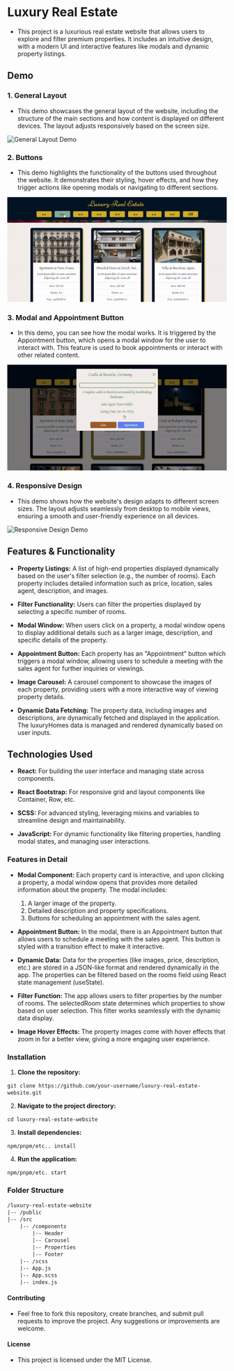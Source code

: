 # Luxury Real Estate

- This project is a luxurious real estate website that allows users to explore and filter premium properties. It includes an intuitive design, with a modern UI and interactive features like modals and dynamic property listings.

## Demo

### 1. General Layout

- This demo showcases the general layout of the website, including the structure of the main sections and how content is displayed on different devices. The layout adjusts responsively based on the screen size.

![General Layout Demo](./public/gif/Demo1.gif)

### 2. Buttons

- This demo highlights the functionality of the buttons used throughout the website. It demonstrates their styling, hover effects, and how they trigger actions like opening modals or navigating to different sections.

![Buttons Demo](./public/gif/Demo2.gif)

### 3. Modal and Appointment Button

- In this demo, you can see how the modal works. It is triggered by the Appointment button, which opens a modal window for the user to interact with. This feature is used to book appointments or interact with other related content.

![Modal and Appointment Button Demo](./public/gif/Demo3.gif)

### 4. Responsive Design

- This demo shows how the website's design adapts to different screen sizes. The layout adjusts seamlessly from desktop to mobile views, ensuring a smooth and user-friendly experience on all devices.

![Responsive Design Demo](./public/gif/Demo4.gif)

## Features & Functionality

- **Property Listings:** A list of high-end properties displayed dynamically based on the user's filter selection (e.g., the number of rooms). Each property includes detailed information such as price, location, sales agent, description, and images.

- **Filter Functionality:** Users can filter the properties displayed by selecting a specific number of rooms.

- **Modal Window:** When users click on a property, a modal window opens to display additional details such as a larger image, description, and specific details of the property.

- **Appointment Button:** Each property has an "Appointment" button which triggers a modal window, allowing users to schedule a meeting with the sales agent for further inquiries or viewings.

- **Image Carousel:** A carousel component to showcase the images of each property, providing users with a more interactive way of viewing property details.

- **Dynamic Data Fetching:** The property data, including images and descriptions, are dynamically fetched and displayed in the application. The luxuryHomes data is managed and rendered dynamically based on user inputs.

## Technologies Used

- **React:** For building the user interface and managing state across components.

- **React Bootstrap:** For responsive grid and layout components like Container, Row, etc.

- **SCSS:** For advanced styling, leveraging mixins and variables to streamline design and maintainability.

- **JavaScript:** For dynamic functionality like filtering properties, handling modal states, and managing user interactions.

### Features in Detail

- **Modal Component:** Each property card is interactive, and upon clicking a property, a modal window opens that provides more detailed information about the property. The modal includes:

  1. A larger image of the property.
  2. Detailed description and property specifications.
  3. Buttons for scheduling an appointment with the sales agent.

- **Appointment Button:** In the modal, there is an Appointment button that allows users to schedule a meeting with the sales agent. This button is styled with a transition effect to make it interactive.

- **Dynamic Data:** Data for the properties (like images, price, description, etc.) are stored in a JSON-like format and rendered dynamically in the app. The properties can be filtered based on the rooms field using React state management (useState).

- **Filter Function:** The app allows users to filter properties by the number of rooms. The selectedRoom state determines which properties to show based on user selection. This filter works seamlessly with the dynamic data display.

- **Image Hover Effects:** The property images come with hover effects that zoom in for a better view, giving a more engaging user experience.

### Installation

1. **Clone the repository:**

```
git clone https://github.com/your-username/luxury-real-estate-website.git
```

2. **Navigate to the project directory:**

```
cd luxury-real-estate-website
```

3. **Install dependencies:**

```
npm/pnpm/etc.. install
```

4. **Run the application:**

```
npm/pnpm/etc. start
```

### Folder Structure

```
/luxury-real-estate-website
|-- /public
|-- /src
    |-- /components
        |-- Header
        |-- Carousel
        |-- Properties
        |-- Footer
    |-- /scss
    |-- App.js
    |-- App.scss
    |-- index.js
```

#### Contributing

- Feel free to fork this repository, create branches, and submit pull requests to improve the project. Any suggestions or improvements are welcome.

#### License

- This project is licensed under the MIT License.
